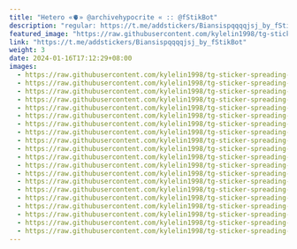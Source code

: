 ```yaml
---
title: "Hetero «🫀» @archivehypocrite « :: @fStikBot"
description: "regular: https://t.me/addstickers/Biansispqqqqjsj_by_fStikBot"
featured_image: "https://raw.githubusercontent.com/kylelin1998/tg-sticker-spreading-worldwide-images/main/img/e6c3aac4-eb18-4878-800a-405f713f0d6b.jpg"
link: "https://t.me/addstickers/Biansispqqqqjsj_by_fStikBot"
weight: 3
date: 2024-01-16T17:12:29+08:00
images:
  - https://raw.githubusercontent.com/kylelin1998/tg-sticker-spreading-worldwide-images/main/img/e6c3aac4-eb18-4878-800a-405f713f0d6b.jpg
  - https://raw.githubusercontent.com/kylelin1998/tg-sticker-spreading-worldwide-images/main/img/1730d91c-1058-4b0c-945c-a0b5cb180d9b.jpg
  - https://raw.githubusercontent.com/kylelin1998/tg-sticker-spreading-worldwide-images/main/img/72d9f962-f4c5-45f0-b19a-3c15e95bc428.jpg
  - https://raw.githubusercontent.com/kylelin1998/tg-sticker-spreading-worldwide-images/main/img/7e9f6cbe-250d-4b15-8df2-9b5415632add.jpg
  - https://raw.githubusercontent.com/kylelin1998/tg-sticker-spreading-worldwide-images/main/img/a6463322-ddc2-4071-8989-8c76433f1117.jpg
  - https://raw.githubusercontent.com/kylelin1998/tg-sticker-spreading-worldwide-images/main/img/fa6c3cc4-77a4-472d-9d02-65a01ac30ea7.jpg
  - https://raw.githubusercontent.com/kylelin1998/tg-sticker-spreading-worldwide-images/main/img/90bfe17c-299c-46da-8c1a-100d270124c1.jpg
  - https://raw.githubusercontent.com/kylelin1998/tg-sticker-spreading-worldwide-images/main/img/85986bea-53c3-4387-bb25-af123eeadcf5.jpg
  - https://raw.githubusercontent.com/kylelin1998/tg-sticker-spreading-worldwide-images/main/img/6a4eb79f-17cf-4ed1-b405-37969b959b46.jpg
  - https://raw.githubusercontent.com/kylelin1998/tg-sticker-spreading-worldwide-images/main/img/ee9bb088-10c6-4907-96a1-b326afcb3cb3.jpg
  - https://raw.githubusercontent.com/kylelin1998/tg-sticker-spreading-worldwide-images/main/img/01684791-5762-4e98-8e40-0abb14a8284e.jpg
  - https://raw.githubusercontent.com/kylelin1998/tg-sticker-spreading-worldwide-images/main/img/6ec75d73-4b1d-43f4-8e38-78e435e1947a.jpg
  - https://raw.githubusercontent.com/kylelin1998/tg-sticker-spreading-worldwide-images/main/img/4af2b3bf-b1f9-4c7c-8082-5f9aa77cf2c0.jpg
  - https://raw.githubusercontent.com/kylelin1998/tg-sticker-spreading-worldwide-images/main/img/cde02cb0-02ce-4b6f-8a66-4e98870e0df8.jpg
  - https://raw.githubusercontent.com/kylelin1998/tg-sticker-spreading-worldwide-images/main/img/6f907092-098f-444d-b68d-3d15d8f98c7f.jpg
  - https://raw.githubusercontent.com/kylelin1998/tg-sticker-spreading-worldwide-images/main/img/310a6565-1551-4558-8d5f-065f0634bc59.jpg
  - https://raw.githubusercontent.com/kylelin1998/tg-sticker-spreading-worldwide-images/main/img/cc27b212-8064-4cf4-9139-710113b7a847.jpg
  - https://raw.githubusercontent.com/kylelin1998/tg-sticker-spreading-worldwide-images/main/img/83a6acc3-590e-4199-b83b-1a253ce10f97.jpg
  - https://raw.githubusercontent.com/kylelin1998/tg-sticker-spreading-worldwide-images/main/img/9fd72a2f-74c9-4509-a006-ace929ac4a1e.jpg
  - https://raw.githubusercontent.com/kylelin1998/tg-sticker-spreading-worldwide-images/main/img/2e0909cc-7b09-4b25-88e6-a876d47cdc64.jpg
---
```

